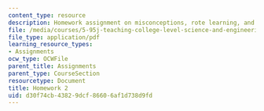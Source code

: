 ```yaml
---
content_type: resource
description: Homework assignment on misconceptions, rote learning, and teaching equations.
file: /media/courses/5-95j-teaching-college-level-science-and-engineering-spring-2009/d30f74cb43829dcf86606af1d738d9fd_MIT5_95js09_hw02.pdf
file_type: application/pdf
learning_resource_types:
- Assignments
ocw_type: OCWFile
parent_title: Assignments
parent_type: CourseSection
resourcetype: Document
title: Homework 2
uid: d30f74cb-4382-9dcf-8660-6af1d738d9fd
---
```

